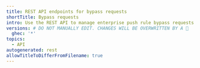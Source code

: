 ```yaml
---
title: REST API endpoints for bypass requests
shortTitle: Bypass requests
intro: Use the REST API to manage enterprise push rule bypass requests.
versions: # DO NOT MANUALLY EDIT. CHANGES WILL BE OVERWRITTEN BY A 🤖
  ghec: '*'
topics:
  - API
autogenerated: rest
allowTitleToDifferFromFilename: true
---
```


<!-- Content after this section is automatically generated -->
